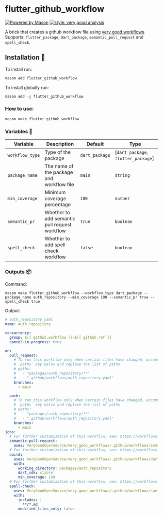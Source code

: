 # flutter_github_workflow

[![Powered by Mason](https://img.shields.io/endpoint?url=https%3A%2F%2Ftinyurl.com%2Fmason-badge)][mason]
[![style: very good analysis][analysis_badge]][analysis_badge_link]

A brick that creates a github workflow file using [very good workflows][vgv_workflows]. Supports: `flutter_package`, `dart_package`, `semantic_pull_request` and `spell_check`.

## Installation 🚀️

To install run:

```sh
mason add flutter_github_workflow
```

To install globally run:

```sh
mason add -g flutter_github_workflow
```

### How to use:

```sh
mason make flutter_github_workflow
```

### Variables 🧩️

| Variable        | Description                                   | Default        | Type                                |
| --------------- | --------------------------------------------- | -------------- | ----------------------------------- |
| `workflow_type` | Type of the package                           | `dart_package` | [`dart_package`, `flutter_package`] |
| `package_name`  | The name of the package and workflow file     | `main`         | `string`                            |
| `min_coverage`  | Minimum coverage percentage                   | `100`          | `number`                            |
| `semantic_pr`   | Whether to add semantic pull request workflow | `true`         | `boolean`                           |
| `spell_check`   | Whether to add spell check workflow           | `false`        | `boolean`                           |

### Outputs 📦️

Command:

```
mason make flutter_github_workflow --workflow_type dart_package --package_name auth_repository --min_coverage 100 --semantic_pr true --spell_check true
```

Output:

```yaml
# auth_repository.yaml
name: auth_repository

concurrency:
  group: ${{ github.workflow }}-${{ github.ref }}
  cancel-in-progress: true

on:
  pull_request:
    # To run this workflow only when certain files have changed, uncomment the
    # `paths` key below and replace the list of paths
    # paths:
    #   - "packages/auth_repository/**"
    #   - ".github/workflows/auth_repository.yaml"
    branches:
      - main

  push:
    # To run this workflow only when certain files have changed, uncomment the
    # `paths` key below and replace the list of paths
    # paths:
    #   - "packages/auth_repository/**"
    #   - ".github/workflows/auth_repository.yaml"
    branches:
      - main
jobs:
  # For further customization of this workflow, see: https://workflows.vgv.dev/docs/workflows/semantic_pull_request
  semantic-pull-request:
    uses: VeryGoodOpenSource/very_good_workflows/.github/workflows/semantic_pull_request.yml@v1
  # For further customization of this workflow, see: https://workflows.vgv.dev/docs/workflows/dart_package
  build:
    uses: VeryGoodOpenSource/very_good_workflows/.github/workflows/dart_package.yml@v1
    with:
      working_directory: packages/auth_repository
      dart_sdk: stable
      min_coverage: 100
  # For further customization of this workflow, see: https://workflows.vgv.dev/docs/workflows/spell_check
  spell-check:
    uses: VeryGoodOpenSource/very_good_workflows/.github/workflows/spell_check.yml@v1
    with:
      includes: |
        **/*.md
      modified_files_only: false
```

[mason]: https://github.com/felangel/mason
[vgv_workflows]: https://workflows.vgv.dev/
[analysis_badge]: https://img.shields.io/badge/style-very_good_analysis-B22C89.svg
[analysis_badge_link]: https://pub.dev/packages/very_good_analysis

